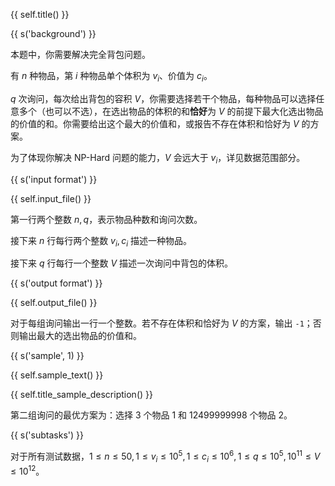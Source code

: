 {{ self.title() }}

{{ s('background') }}

本题中，你需要解决完全背包问题。

有 $n$ 种物品，第 $i$ 种物品单个体积为 $v_i$、价值为 $c_i$。

$q$ 次询问，每次给出背包的容积 $V$，你需要选择若干个物品，每种物品可以选择任意多个（也可以不选），在选出物品的体积的和**恰好**为 $V$ 的前提下最大化选出物品的价值的和。你需要给出这个最大的价值和，或报告不存在体积和恰好为 $V$ 的方案。

为了体现你解决 NP-Hard 问题的能力，$V$ 会远大于 $v_i$，详见数据范围部分。

{{ s('input format') }}

{{ self.input_file() }}

第一行两个整数 $n,q$，表示物品种数和询问次数。

接下来 $n$ 行每行两个整数 $v_i,c_i$ 描述一种物品。

接下来 $q$ 行每行一个整数 $V$ 描述一次询问中背包的体积。

{{ s('output format') }}

{{ self.output_file() }}

对于每组询问输出一行一个整数。若不存在体积和恰好为 $V$ 的方案，输出 `-1`；否则输出最大的选出物品的价值和。

{{ s('sample', 1) }}

{{ self.sample_text() }}

{{ self.title_sample_description() }}

第二组询问的最优方案为：选择 $3$ 个物品 $1$ 和 $12499999998$ 个物品 $2$。

{{ s('subtasks') }}

对于所有测试数据，$1 \le n \le 50, 1 \le v_i \le 10^5, 1 \le c_i \le 10^6, 1 \le q \le 10^5, 10^{11} \le V \le 10^{12}$。